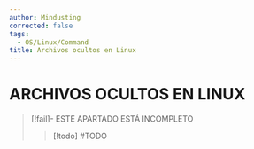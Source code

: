 ```yaml
---
author: Mindusting
corrected: false
tags:
  - OS/Linux/Command
title: Archivos ocultos en Linux
---
```


# ARCHIVOS OCULTOS EN LINUX

> [!fail]- ESTE APARTADO ESTÁ INCOMPLETO
> > [!todo] #TODO

